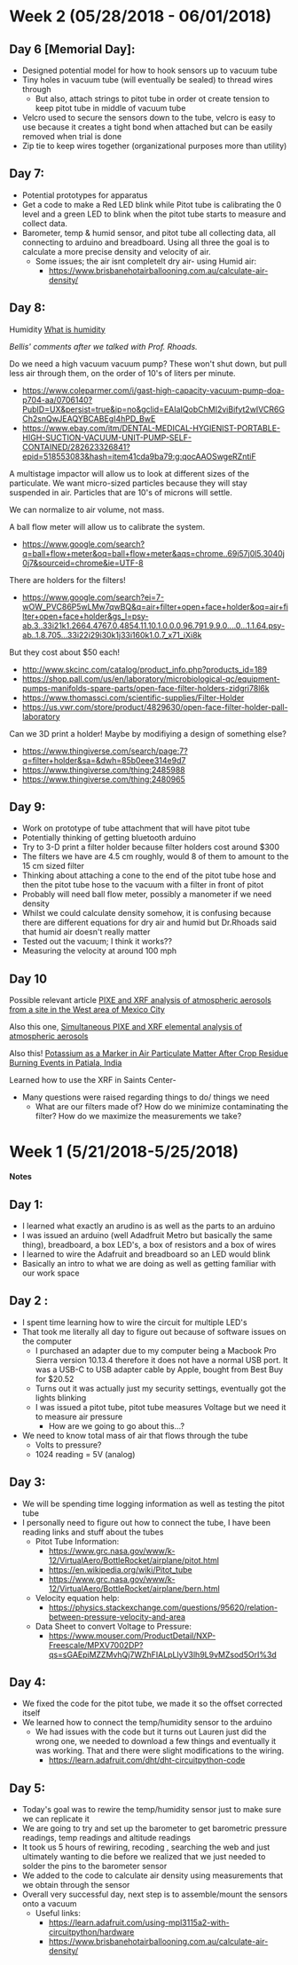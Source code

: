 
# Week 2 (05/28/2018 - 06/01/2018)

## Day 6 [Memorial Day]:
 * Designed potential model for how to hook sensors up to vacuum tube
 * Tiny holes in vacuum tube (will eventually be sealed) to thread wires through 
    * But also, attach strings to pitot tube in order ot create tension to keep pitot tube in middle of vacuum tube
 * Velcro used to secure the sensors down to the tube, velcro is easy to use because it creates a tight bond when attached but can be easily removed when trial is done
 * Zip tie to keep wires together (organizational purposes more than utility)
 
 ## Day 7:
  * Potential prototypes for apparatus
  * Get a code to make a Red LED blink while Pitot tube is calibrating the 0 level and a green LED to blink when the pitot tube starts to measure and collect data.
  * Barometer, temp & humid sensor, and pitot tube all collecting data, all connecting to arduino and breadboard. Using all three the goal is to calculate a more precise density and velocity of air.
       * Some issues; the air isnt completelt dry air- using Humid air:
            * https://www.brisbanehotairballooning.com.au/calculate-air-density/

## Day 8:
 Humidity [What is humidity](http://www.edinformatics.com/math_science/what_is_humidity.htm)
     
*Bellis' comments after we talked with Prof. Rhoads.* 

Do we need a high vacuum vacuum pump? These won't shut down, but pull less air through them, on the order of 10's of liters per minute. 
* https://www.coleparmer.com/i/gast-high-capacity-vacuum-pump-doa-p704-aa/0706140?PubID=UX&persist=true&ip=no&gclid=EAIaIQobChMI2viBifyt2wIVCR6GCh2snQwJEAQYBCABEgI4hPD_BwE
* https://www.ebay.com/itm/DENTAL-MEDICAL-HYGIENIST-PORTABLE-HIGH-SUCTION-VACUUM-UNIT-PUMP-SELF-CONTAINED/282623326841?epid=518553083&hash=item41cda9ba79:g:qocAAOSwgeRZntiF

A multistage impactor will allow us to look at different sizes of the particulate. We want micro-sized particles because they will stay suspended in air. Particles that are 10's of microns will settle. 

We can normalize to air volume, not mass. 

A ball flow meter will allow us to calibrate the system. 
* https://www.google.com/search?q=ball+flow+meter&oq=ball+flow+meter&aqs=chrome..69i57j0l5.3040j0j7&sourceid=chrome&ie=UTF-8

There are holders for the filters!
* https://www.google.com/search?ei=7-wOW_PVC86P5wLMw7qwBQ&q=air+filter+open+face+holder&oq=air+filter+open+face+holder&gs_l=psy-ab.3..33i21k1.2664.4767.0.4854.11.10.1.0.0.0.96.791.9.9.0....0...1.1.64.psy-ab..1.8.705...33i22i29i30k1j33i160k1.0.7_x71_iXi8k

But they cost about $50 each!
* http://www.skcinc.com/catalog/product_info.php?products_id=189
* https://shop.pall.com/us/en/laboratory/microbiological-qc/equipment-pumps-manifolds-spare-parts/open-face-filter-holders-zidgri78l6k
* https://www.thomassci.com/scientific-supplies/Filter-Holder
* https://us.vwr.com/store/product/4829630/open-face-filter-holder-pall-laboratory

Can we 3D print a holder! Maybe by modifiying a design of something else? 
* https://www.thingiverse.com/search/page:7?q=filter+holder&sa=&dwh=85b0eee314e9d7
* https://www.thingiverse.com/thing:2485988
* https://www.thingiverse.com/thing:2480965

## Day 9:
  * Work on prototype of tube attachment that will have pitot tube
   * Potentially thinking of getting bluetooth arduino
  * Try to 3-D print a filter holder because filter holders cost around $300
   * The filters we have are 4.5 cm roughly, would 8 of them to amount to the 15 cm sized filter
  * Thinking about attaching a cone to the end of the pitot tube hose and then the pitot tube hose to the vacuum with a filter in front of pitot
  * Probably will need ball flow meter, possibly a manometer if we need density
   * Whilst we could calculate density somehow, it is confusing because there are different equations for dry air and humid but Dr.Rhoads said that humid air doesn't really matter
  * Tested out the vacuum; I think it works?? 
   * Measuring the velocity at around 100 mph
   
## Day 10

Possible relevant article [PIXE and XRF analysis of atmospheric aerosols from a site in the West area of Mexico City](https://www.sciencedirect.com/science/article/pii/S0168583X13007581)

Also this one, [Simultaneous PIXE and XRF elemental analysis of atmospheric aerosols](https://www.researchgate.net/publication/271226028_Simultaneous_PIXE_and_XRF_elemental_analysis_of_atmospheric_aerosols)

Also this! [Potassium as a Marker in Air Particulate Matter After Crop Residue Burning Events in Patiala, India](https://www.researchgate.net/publication/257164864_Potassium_as_a_Marker_in_Air_Particulate_Matter_After_Crop_Residue_Burning_Events_in_Patiala_India)

Learned how to use the XRF in Saints Center-
  * Many questions were raised regarding things to do/ things we need
    * What are our filters made of? How do we minimize contaminating the filter? How do we maximize the measurements we take? 
  
   





# Week 1 (5/21/2018-5/25/2018)

**Notes** 
## Day 1:
* I learned what exactly an arudino is as well as the parts to an arduino
*  I was issued an arduino (well Adadfruit Metro but basically the same thing), breadboard, a box LED's, a box of resistors and a box of wires
*  I learned to wire the Adafruit and breadboard so an LED would blink
*  Basically an intro to what we are doing as well as getting familiar with our work space
        
## Day 2 :
* I spent time learning how to wire the circuit for multiple LED's
* That took me literally all day to figure out because of software issues on the computer
  * I purchased an adapter due to my computer being a Macbook Pro Sierra version 10.13.4 therefore it does not have a normal USB port. It was a USB-C to USB adapter cable by Apple, bought from Best Buy for $20.52      
  * Turns out it was actually just my security settings, eventually got the lights blinking
  * I was issued a pitot tube, pitot tube measures Voltage but we need it to measure air pressure
    * How are we going to go about this...?
* We need to know total mass of air that flows through the tube
  * Volts to pressure?
  * 1024 reading = 5V (analog)
        
## Day 3:
* We will be spending time logging information as well as testing the pitot tube
* I personally need to figure out how to connect the tube, I have been reading links and stuff about the tubes
   * Pitot Tube Information:  
        * https://www.grc.nasa.gov/www/k-12/VirtualAero/BottleRocket/airplane/pitot.html
        * https://en.wikipedia.org/wiki/Pitot_tube
        * https://www.grc.nasa.gov/www/k-12/VirtualAero/BottleRocket/airplane/bern.html 
    * Velocity equation help:  
         * https://physics.stackexchange.com/questions/95620/relation-between-pressure-velocity-and-area  
   * Data Sheet to convert Voltage to Pressure: 
        * https://www.mouser.com/ProductDetail/NXP-Freescale/MPXV7002DP?qs=sGAEpiMZZMvhQj7WZhFIALpLlyV3lh9L9vMZsod5OrI%3d
 ## Day 4:
  * We fixed the code for the pitot tube, we made it so the offset corrected itself 
  * We learned how to connect the temp/humidity sensor to the arduino
       * We had issues with the code but it turns out Lauren just did the wrong one, we needed to download a few things and eventually it was working. That and there were slight modifications to the wiring.
            * https://learn.adafruit.com/dht/dht-circuitpython-code
                    
 ## Day 5:
  * Today's goal was to rewire the temp/humidity sensor just to make sure we can replicate it
  * We are going to try and set up the barometer to get barometric pressure readings, temp readings and altitude readings
  * It took us 5 hours of rewiring, recoding , searching the web and just ultimately wanting to die before we realized that we just needed to solder the pins to the barometer sensor
  * We added to the code to calculate air density using measurements that we obtain through the sensor
  * Overall very successful day, next step is to assemble/mount the sensors onto a vacuum
       * Useful links: 
            * https://learn.adafruit.com/using-mpl3115a2-with-circuitpython/hardware
            * https://www.brisbanehotairballooning.com.au/calculate-air-density/
        
